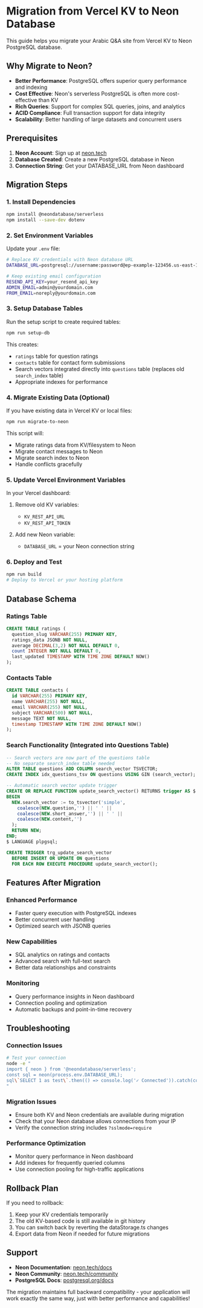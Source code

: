# Migration from Vercel KV to Neon Database

This guide helps you migrate your Arabic Q&A site from Vercel KV to Neon PostgreSQL database.

## Why Migrate to Neon?

- **Better Performance**: PostgreSQL offers superior query performance and indexing
- **Cost Effective**: Neon's serverless PostgreSQL is often more cost-effective than KV
- **Rich Queries**: Support for complex SQL queries, joins, and analytics
- **ACID Compliance**: Full transaction support for data integrity
- **Scalability**: Better handling of large datasets and concurrent users

## Prerequisites

1. **Neon Account**: Sign up at [neon.tech](https://neon.tech)
2. **Database Created**: Create a new PostgreSQL database in Neon
3. **Connection String**: Get your DATABASE_URL from Neon dashboard

## Migration Steps

### 1. Install Dependencies

```bash
npm install @neondatabase/serverless
npm install --save-dev dotenv
```

### 2. Set Environment Variables

Update your `.env` file:

```bash
# Replace KV credentials with Neon database URL
DATABASE_URL=postgresql://username:password@ep-example-123456.us-east-1.aws.neon.tech/dbname?sslmode=require

# Keep existing email configuration
RESEND_API_KEY=your_resend_api_key
ADMIN_EMAIL=admin@yourdomain.com
FROM_EMAIL=noreply@yourdomain.com
```

### 3. Setup Database Tables

Run the setup script to create required tables:

```bash
npm run setup-db
```

This creates:
- `ratings` table for question ratings
- `contacts` table for contact form submissions  
- Search vectors integrated directly into `questions` table (replaces old `search_index` table)
- Appropriate indexes for performance

### 4. Migrate Existing Data (Optional)

If you have existing data in Vercel KV or local files:

```bash
npm run migrate-to-neon
```

This script will:
- Migrate ratings data from KV/filesystem to Neon
- Migrate contact messages to Neon
- Migrate search index to Neon
- Handle conflicts gracefully

### 5. Update Vercel Environment Variables

In your Vercel dashboard:

1. Remove old KV variables:
   - `KV_REST_API_URL`
   - `KV_REST_API_TOKEN`

2. Add new Neon variable:
   - `DATABASE_URL` = your Neon connection string

### 6. Deploy and Test

```bash
npm run build
# Deploy to Vercel or your hosting platform
```

## Database Schema

### Ratings Table
```sql
CREATE TABLE ratings (
  question_slug VARCHAR(255) PRIMARY KEY,
  ratings_data JSONB NOT NULL,
  average DECIMAL(3,2) NOT NULL DEFAULT 0,
  count INTEGER NOT NULL DEFAULT 0,
  last_updated TIMESTAMP WITH TIME ZONE DEFAULT NOW()
);
```

### Contacts Table
```sql
CREATE TABLE contacts (
  id VARCHAR(255) PRIMARY KEY,
  name VARCHAR(255) NOT NULL,
  email VARCHAR(255) NOT NULL,
  subject VARCHAR(500) NOT NULL,
  message TEXT NOT NULL,
  timestamp TIMESTAMP WITH TIME ZONE DEFAULT NOW()
);
```

### Search Functionality (Integrated into Questions Table)
```sql
-- Search vectors are now part of the questions table
-- No separate search_index table needed
ALTER TABLE questions ADD COLUMN search_vector TSVECTOR;
CREATE INDEX idx_questions_tsv ON questions USING GIN (search_vector);

-- Automatic search vector update trigger
CREATE OR REPLACE FUNCTION update_search_vector() RETURNS trigger AS $
BEGIN
  NEW.search_vector := to_tsvector('simple',
    coalesce(NEW.question,'') || ' ' ||
    coalesce(NEW.short_answer,'') || ' ' ||
    coalesce(NEW.content,'')
  );
  RETURN NEW;
END;
$ LANGUAGE plpgsql;

CREATE TRIGGER trg_update_search_vector
  BEFORE INSERT OR UPDATE ON questions
  FOR EACH ROW EXECUTE PROCEDURE update_search_vector();
```

## Features After Migration

### Enhanced Performance
- Faster query execution with PostgreSQL indexes
- Better concurrent user handling
- Optimized search with JSONB queries

### New Capabilities
- SQL analytics on ratings and contacts
- Advanced search with full-text search
- Better data relationships and constraints

### Monitoring
- Query performance insights in Neon dashboard
- Connection pooling and optimization
- Automatic backups and point-in-time recovery

## Troubleshooting

### Connection Issues
```bash
# Test your connection
node -e "
import { neon } from '@neondatabase/serverless';
const sql = neon(process.env.DATABASE_URL);
sql\`SELECT 1 as test\`.then(() => console.log('✓ Connected')).catch(console.error);
"
```

### Migration Issues
- Ensure both KV and Neon credentials are available during migration
- Check that your Neon database allows connections from your IP
- Verify the connection string includes `?sslmode=require`

### Performance Optimization
- Monitor query performance in Neon dashboard
- Add indexes for frequently queried columns
- Use connection pooling for high-traffic applications

## Rollback Plan

If you need to rollback:

1. Keep your KV credentials temporarily
2. The old KV-based code is still available in git history
3. You can switch back by reverting the dataStorage.ts changes
4. Export data from Neon if needed for future migrations

## Support

- **Neon Documentation**: [neon.tech/docs](https://neon.tech/docs)
- **Neon Community**: [neon.tech/community](https://neon.tech/community)
- **PostgreSQL Docs**: [postgresql.org/docs](https://postgresql.org/docs)

The migration maintains full backward compatibility - your application will work exactly the same way, just with better performance and capabilities!
